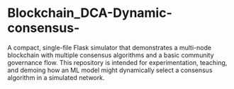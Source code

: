 # Blockchain_DCA-Dynamic-consensus-
 A compact, single-file Flask simulator that demonstrates a multi-node blockchain with multiple consensus algorithms and a basic community governance flow. This repository is intended for experimentation, teaching, and demoing how an ML model might dynamically select a consensus algorithm in a simulated network.
